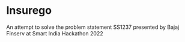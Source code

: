 # Insurego
An attempt to solve the problem statement SS1237 presented by Bajaj Finserv at Smart India Hackathon 2022
